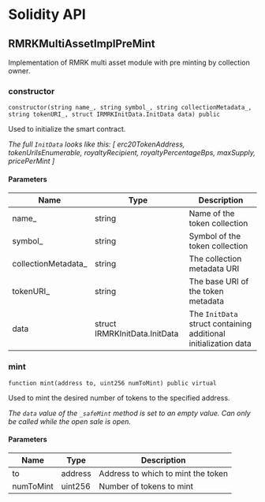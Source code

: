 # Solidity API

## RMRKMultiAssetImplPreMint

Implementation of RMRK multi asset module with pre minting by collection owner.

### constructor

```solidity
constructor(string name_, string symbol_, string collectionMetadata_, string tokenURI_, struct IRMRKInitData.InitData data) public
```

Used to initialize the smart contract.

_The full `InitData` looks like this:
 [
     erc20TokenAddress,
     tokenUriIsEnumerable,
     royaltyRecipient,
     royaltyPercentageBps,
     maxSupply,
     pricePerMint
 ]_

#### Parameters

| Name | Type | Description |
| ---- | ---- | ----------- |
| name_ | string | Name of the token collection |
| symbol_ | string | Symbol of the token collection |
| collectionMetadata_ | string | The collection metadata URI |
| tokenURI_ | string | The base URI of the token metadata |
| data | struct IRMRKInitData.InitData | The `InitData` struct containing additional initialization data |

### mint

```solidity
function mint(address to, uint256 numToMint) public virtual
```

Used to mint the desired number of tokens to the specified address.

_The `data` value of the `_safeMint` method is set to an empty value.
Can only be called while the open sale is open._

#### Parameters

| Name | Type | Description |
| ---- | ---- | ----------- |
| to | address | Address to which to mint the token |
| numToMint | uint256 | Number of tokens to mint |

